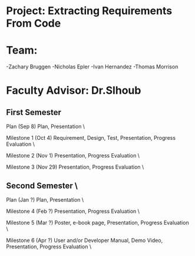 # Project: Extracting Requirements From Code

# Team:
-Zachary Bruggen
-Nicholas Epler
-Ivan Hernandez
-Thomas Morrison

# Faculty Advisor: Dr.Slhoub

## First Semester
Plan (Sep 8) 	Plan, Presentation \

Milestone 1 (Oct 4) 	Requirement, Design, Test, Presentation, Progress Evaluation \

Milestone 2 (Nov 1) 	Presentation, Progress Evaluation \

Milestone 3 (Nov 29) 	Presentation, Progress Evaluation \

## Second Semester \
Plan (Jan ?) 	Plan, Presentation \

Milestone 4 (Feb ?) 	Presentation, Progress Evaluation \

Milestone 5 (Mar ?) 	Poster, e-book page, Presentation, Progress Evaluation \

Milestone 6 (Apr ?) 	User and/or Developer Manual, Demo Video, Presentation, Progress Evaluation \

